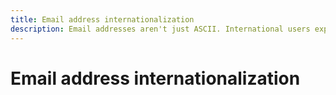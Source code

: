 ```yaml
---
title: Email address internationalization
description: Email addresses aren't just ASCII. International users expect software to handle email addresses containing international characters.
---
```


#  Email address internationalization
